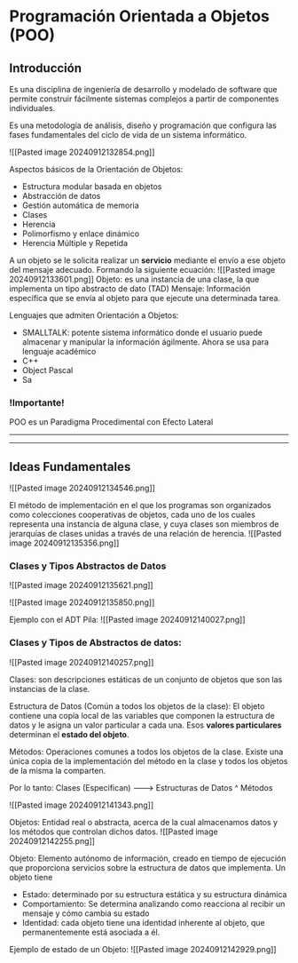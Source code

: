 # **Programación Orientada a Objetos (POO)**

## Introducción
Es una disciplina de ingeniería de desarrollo y modelado de software que permite construir fácilmente sistemas complejos a partir de componentes individuales.

Es una metodología de análisis, diseño y programación que configura las fases fundamentales del ciclo de vida de un sistema informático.

![[Pasted image 20240912132854.png]]

Aspectos básicos de la Orientación de Objetos:
- Estructura modular basada en objetos
- Abstracción de datos
- Gestión automática de memoria
- Clases
- Herencia
- Polimorfismo y enlace dinámico
- Herencia Múltiple y Repetida

A un objeto se le solicita realizar un **servicio** mediante el envío a ese objeto del mensaje adecuado. Formando la siguiente ecuación:
![[Pasted image 20240912133601.png]]
	Objeto: es una instancia de una clase, la que implementa un tipo abstracto de dato (TAD)
	Mensaje: Información específica que se envía al objeto para que ejecute una determinada tarea.

Lenguajes que admiten Orientación a Objetos:
- SMALLTALK: potente sistema informático donde el usuario puede almacenar y manipular la información ágilmente. Ahora se usa para lenguaje académico
- C++
- Object Pascal
- Sa

### !Importante!
POO es un Paradigma Procedimental con Efecto Lateral

---
---
## Ideas Fundamentales

![[Pasted image 20240912134546.png]]

El método de implementación en el que los programas son organizados como colecciones cooperativas de objetos, cada uno de los cuales representa una instancia de alguna clase, y cuya clases son miembros de jerarquías de clases unidas a través de una relación de herencia.
![[Pasted image 20240912135356.png]]

### Clases y Tipos Abstractos de Datos
![[Pasted image 20240912135621.png]]

![[Pasted image 20240912135850.png]]

Ejemplo con el ADT Pila:
![[Pasted image 20240912140027.png]]

### Clases y Tipos de Abstractos de datos:

![[Pasted image 20240912140257.png]]

Clases: son descripciones estáticas de un conjunto de objetos que son las instancias de la clase.

Estructura de Datos (Común a todos los objetos de la clase): El objeto contiene una copia local de las variables que componen la estructura de datos y le asigna un valor particular a cada una. Esos **valores particulares** determinan el **estado del objeto**.

Métodos: Operaciones comunes a todos los objetos de la clase. Existe una única copia de la implementación del método en la clase y todos los objetos de la misma la comparten.

Por lo tanto:
	Clases  (Especifican) ---> Estructuras de Datos ^ Métodos

![[Pasted image 20240912141343.png]]


Objetos: Entidad real o abstracta, acerca de la cual almacenamos datos y los métodos que controlan dichos datos.
![[Pasted image 20240912142255.png]]

Objeto: Elemento autónomo de información, creado en tiempo de ejecución que proporciona servicios sobre la estructura de datos que implementa. Un objeto tiene
- Estado: determinado por su estructura estática y su estructura dinámica
- Comportamiento: Se determina analizando como reacciona al recibir un mensaje y cómo cambia su estado
- Identidad: cada objeto tiene una identidad inherente al objeto, que permanentemente está asociada a él.

Ejemplo de estado de un Objeto:
![[Pasted image 20240912142929.png]]